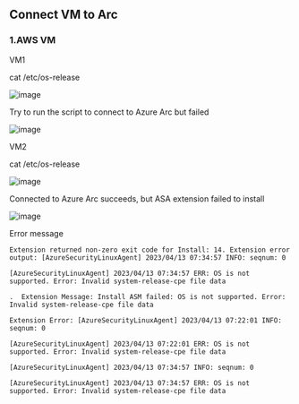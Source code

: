 ## Connect VM to Arc

### 1.AWS VM

VM1

cat /etc/os-release

![image](https://user-images.githubusercontent.com/96930989/231650534-65aab03e-72d9-45d7-83c4-7e6d2cf3a39b.png)

Try to run the script to connect to Azure Arc but failed

![image](https://user-images.githubusercontent.com/96930989/231650683-b11a68b4-3d0c-4822-aa89-df03bfa875dc.png)


VM2

cat /etc/os-release

![image](https://user-images.githubusercontent.com/96930989/232210087-7699cb01-fe1a-4258-a251-f639db1d89d7.png)

Connected to Azure Arc succeeds, but ASA extension failed to install

![image](https://user-images.githubusercontent.com/96930989/232210052-3c2a8d83-e812-4ceb-ac64-52f12dbcc073.png)

Error message

```
Extension returned non-zero exit code for Install: 14. Extension error output: [AzureSecurityLinuxAgent] 2023/04/13 07:34:57 INFO: seqnum: 0

[AzureSecurityLinuxAgent] 2023/04/13 07:34:57 ERR: OS is not supported. Error: Invalid system-release-cpe file data

.  Extension Message: Install ASM failed: OS is not supported. Error: Invalid system-release-cpe file data

Extension Error: [AzureSecurityLinuxAgent] 2023/04/13 07:22:01 INFO: seqnum: 0

[AzureSecurityLinuxAgent] 2023/04/13 07:22:01 ERR: OS is not supported. Error: Invalid system-release-cpe file data

[AzureSecurityLinuxAgent] 2023/04/13 07:34:57 INFO: seqnum: 0

[AzureSecurityLinuxAgent] 2023/04/13 07:34:57 ERR: OS is not supported. Error: Invalid system-release-cpe file data
```


